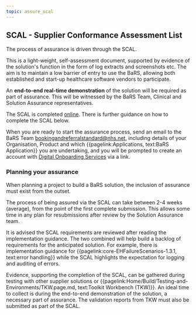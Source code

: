 ```yaml
---
topic: assure_scal
---
```


## SCAL - Supplier Conformance Assessment List 

The process of assurance is driven through the SCAL. 

This is a light-weight, self-assessment document, supported by evidence of the solution's function in the form of log extracts and screenshots etc. The aim is to maintain a low barrier of entry to use the BaRS, allowing both established and start-up healthcare software vendors to participate.

An **end-to-end real-time demonstration** of the solution will be required as part of assurance. This will be witnessed by the BaRS Team, Clinical and Solution Assurance representatives. 

The SCAL is completed [online](https://digital.nhs.uk/developer/guides-and-documentation/digital-onboarding). There is further guidance on how to complete the SCAL below. 

When you are ready to start the assurance process, send an email to the BaRS Team <bookingandreferralstandard@nhs.net>, including details of your Organisation, Product and which {{pagelink:Applications, text:BaRS Application}} you are undertaking, and you will be prompted to create an account with [Digital Onboarding Services](https://onboarding.prod.api.platform.nhs.uk/) via a link. 

### Planning your assurance

When planning a project to build a BaRS solution, the inclusion of assurance must exist from the outset. 

The process of being assured via the SCAL can take between 2-4 weeks (average), from the point of the first complete submission. This allows some time in any plan for resubmissions after review by the Solution Assurance team.  

It is advised the SCAL requirements are reviewed after reading the implementation guidance. The two combined will help build a backlog of requirements for the anticipated solution. For example, there is implementation guidance for {{pagelink:core-EHFailureScenarios-1.3.1, text:error handling}} while the SCAL highlights the expectation for logging and auditing of errors.

Evidence, supporting the completion of the SCAL, can be gathered during testing with other supplier solutions or {{pagelink:Home/Build/Testing-and-Environments/TKW.page.md, text:Toolkit Workbench (TKW)}}. An ideal time to collect is during the end-to-end demonstration of the solution, a necessary part of assurance. The validation reports from TKW must also be submitted as part of the SCAL. 